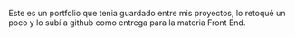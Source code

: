 Este es un portfolio que tenia guardado entre mis proyectos, lo retoqué un poco y lo subí a github como entrega para la materia Front End.
